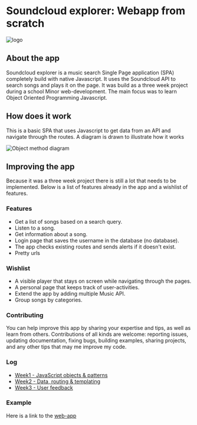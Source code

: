# Soundcloud explorer: Webapp from scratch
![logo](https://eltongonc.github.io/web_app_from_scratch/week3/img/logo.jpg)

## About the app
Soundcloud explorer is a music search Single Page application (SPA) completely build with native Javascript. It uses the Soundcloud API to search songs and plays it on the page.
It was build as a three week project during a school Minor web-development. The main focus was to learn Object Oriented Programming Javascript.

## How does it work
This is a basic SPA that uses Javascript to get data from an API and navigate through the routes. A diagram is drawn to illustrate how it works
<!-- Diagram -->
![Object method diagram](https://eltongonc.github.io/web_app_from_scratch/week3/img/app_diagram.png)


## Improving the app
Because it was a three week project there is still a lot that needs to be implemented.
Below is a list of features already in the app and a wishlist of features.
### Features
- Get a list of songs based on a search query.
- Listen to a song.
- Get information about a song.
- Login page that saves the username in the database (no database).
- The app checks existing routes and sends alerts if it doesn't exist.
- Pretty urls

### Wishlist
- A visible player that stays on screen while navigating through the pages.
- A personal page that keeps track of user-activities.
- Extend the app by adding multiple Music API.
- Group songs by categories.

### Contributing
You can help improve this app by sharing your expertise and tips, as well as learn from others. Contributions of all kinds are welcome: reporting issues, updating documentation, fixing bugs, building examples, sharing projects, and any other tips that may me improve my code.

### Log
- [Week1 - JavaScript objects & patterns](https://github.com/eltongonc/web_app_from_scratch/tree/master/week1)
- [Week2 - Data, routing & templating](https://github.com/eltongonc/web_app_from_scratch/tree/master/week2)
- [Week3 - User feedback ](https://github.com/eltongonc/web_app_from_scratch/tree/master/week3)

### Example
Here is a link to the [web-app](http://eltongoncalves.com/minor/)

<!-- ## What (is the app)
## Why (did you build it)
## How (can people use it and what features does it have)
## What is the background (what resources did you use)
## What would you still like to add (feature wishlist / backlog)
## linkToLiveDemo ? review(assignment) : assignGrade(1); -->

